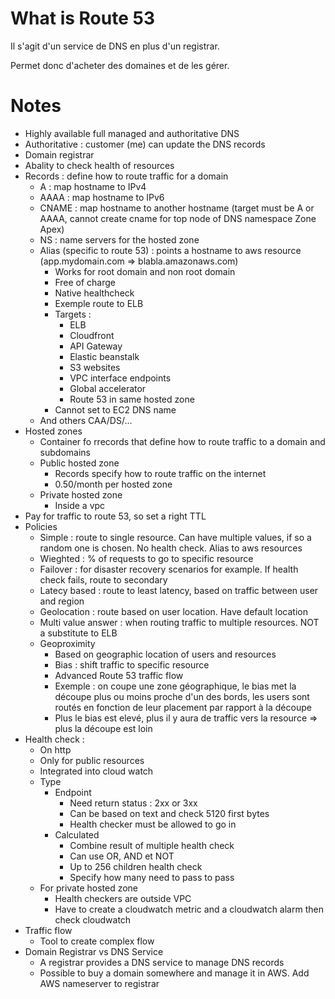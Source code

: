 # What is Route 53

Il s'agit d'un service de DNS en plus d'un registrar.

Permet donc d'acheter des domaines et de les gérer.

# Notes
* Highly available full managed and authoritative DNS
* Authoritative : customer (me) can update the DNS records
* Domain registrar
* Abality to check health of resources
* Records : define how to route traffic for a domain
    * A : map hostname to IPv4
    * AAAA : map hostname to IPv6
    * CNAME : map hostname to another hostname (target must be A or AAAA, cannot create cname for top node of DNS namespace Zone Apex)
    * NS : name servers for the hosted zone
    * Alias (specific to route 53) : points a hostname to aws resource (app.mydomain.com => blabla.amazonaws.com)
        * Works for root domain and non root domain
        * Free of charge
        * Native healthcheck
        * Exemple route to ELB
        * Targets :
            * ELB
            * Cloudfront
            * API Gateway
            * Elastic beanstalk
            * S3 websites
            * VPC interface endpoints
            * Global accelerator
            * Route 53 in same hosted zone
        * Cannot set to EC2 DNS name
    * And others CAA/DS/…
* Hosted zones
    * Container fo rrecords that define how to route traffic to a domain and subdomains
    * Public hosted zone
        * Records specify how to route traffic on the internet
        * 0.50/month per hosted zone
    * Private hosted zone
        * Inside a vpc
* Pay for traffic to route 53, so set a right TTL
* Policies
    * Simple : route to single resource. Can have multiple values, if so a random one is chosen. No health check. Alias to aws resources
    * Wieghted : % of requests to go to specific resource
    * Failover : for disaster recovery scenarios for example. If health check fails, route to secondary
    * Latecy based : route to least latency, based on traffic between user and region
    * Geolocation : route based on user location. Have default location
    * Multi value answer : when routing traffic to multiple resources. NOT a substitute to ELB
    * Geoproximity
        * Based on geographic location of users and resources
        * Bias : shift traffic to specific resource
        * Advanced Route 53 traffic flow
        * Exemple : on coupe une zone géographique, le bias met la découpe plus ou moins proche d'un des bords, les users sont routés en fonction de leur placement par rapport à la découpe
        * Plus le bias est elevé, plus il y aura de traffic vers la resource => plus la découpe est loin
* Health check :
    * On http
    * Only for public resources
    * Integrated into cloud watch
    * Type
        * Endpoint
            * Need return status : 2xx or 3xx
            * Can be based on text and check 5120 first bytes
            * Health checker must be allowed to go in
        * Calculated
            * Combine result of multiple health check
            * Can use OR, AND et NOT
            * Up to 256 children health check
            * Specify how many need to pass to pass
    * For private hosted zone
        * Health checkers are outside VPC
        * Have to create a cloudwatch metric and a cloudwatch alarm then check cloudwatch
* Traffic flow
    * Tool to create complex flow
* Domain Registrar vs DNS Service
    * A registrar provides a DNS service to manage DNS records
    * Possible to buy a domain somewhere and manage it in AWS. Add AWS nameserver to registrar
